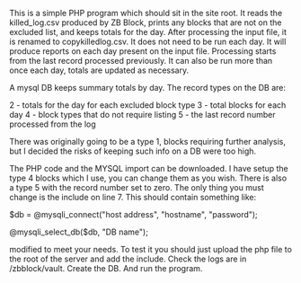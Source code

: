 This is a simple PHP program which should sit in the site root. It reads the killed_log.csv produced by ZB Block, prints any blocks that are not on the excluded list, and keeps totals for the day. After processing the input file, it is renamed to copykilledlog.csv. It does not need to be run each day. It will produce reports on each day present on the input file. Processing starts from the last record processed previously. It can also be run more than once each day, totals are updated as necessary.

A mysql DB keeps summary totals by day. The record types on the DB are:

2 - totals for the day for each excluded block type
3 - total blocks for each day
4 - block types that do not require listing
5 - the last record number processed from the log

There was originally going to be a type 1, blocks requiring further analysis, but I decided the risks of keeping such info on a DB were too high.

The PHP code and the MYSQL import can be downloaded. I have setup the type 4 blocks which I use, you can change them as you wish. There is also a type 5 with the record number set to zero.
The only thing you must change is the include on line 7. This should contain something like:

$db = @mysqli_connect("host address", "hostname", "password");

@mysqli_select_db($db, "DB name");

modified to meet your needs.
To test it you should just upload the php file to the root of the server and add the include. Check the logs are in /zbblock/vault. Create the DB. And run the program.

